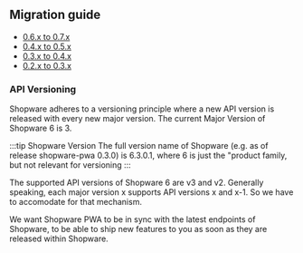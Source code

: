 ## Migration guide
* [0.6.x to 0.7.x](./0.6.x_to_0.7.x) <Badge text="new" type="info"/>
* [0.4.x to 0.5.x](./0.4.x_to_0.5.x)
* [0.3.x to 0.4.x](./0.3.x_to_0.4.x)
* [0.2.x to 0.3.x](./0.2.x_to_0.3.x)



### API Versioning

Shopware adheres to a versioning principle where a new API version is released with every new major version. The current Major Version of Shopware 6 is 3.

:::tip Shopware Version
The full version name of Shopware (e.g. as of release shopware-pwa 0.3.0) is 6.3.0.1, where 6 is just the "product family, but not relevant for versioning
:::

The supported API versions of Shopware 6 are v3 and v2. Generally speaking, each major version x supports API versions x and x-1. So we have to accomodate for that mechanism.

We want Shopware PWA to be in sync with the latest endpoints of Shopware, to be able to ship new features to you as soon as they are released within Shopware.

